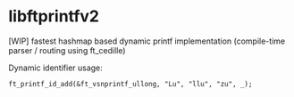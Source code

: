 # libftprintfv2
[WIP] fastest hashmap based dynamic printf implementation (compile-time parser / routing using ft_cedille)

Dynamic identifier usage:

	ft_printf_id_add(&ft_vsnprintf_ullong, "Lu", "llu", "zu", _);
